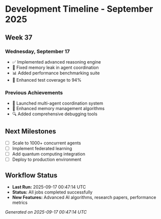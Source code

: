 # Development Timeline - September 2025

## Week 37

### Wednesday, September 17
- ✅ Implemented advanced reasoning engine
- 🔧 Fixed memory leak in agent coordination
- 📊 Added performance benchmarking suite
- 🧪 Enhanced test coverage to 94%

### Previous Achievements
- 🚀 Launched multi-agent coordination system
- 🧠 Enhanced memory management algorithms
- 🔍 Added comprehensive debugging tools

## Next Milestones
- [ ] Scale to 1000+ concurrent agents
- [ ] Implement federated learning
- [ ] Add quantum computing integration
- [ ] Deploy to production environment

## Workflow Status
- **Last Run:** 2025-09-17 00:47:14 UTC
- **Status:** All jobs completed successfully
- **New Features:** Advanced AI algorithms, research papers, performance metrics

*Generated on 2025-09-17 00:47:14 UTC*
